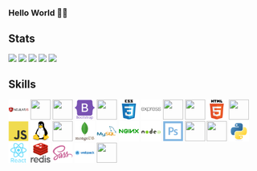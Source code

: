 ### Hello World 👨‍💻

## Stats
<img src="https://wakatime.com/badge/user/cff6c816-4061-49f1-a0b6-669f3ab74a66.svg"/>
<img src="https://profile-counter.glitch.me/JordenLCH/count.svg"/>
<img src="https://github-readme-stats.vercel.app/api/top-langs/?username=jordenlch&theme=github_dark&hide_border=true" />
<img src="http://github-readme-streak-stats.herokuapp.com?user=JordenLCH&theme=github-dark&hide_border=true&date_format=j%20M%5B%20Y%5D" />
<img src="https://activity-graph.herokuapp.com/graph?username=JordenLCH&custom_title=JordenLCH's%20Contribution%20Graph&point=39D253&line=39D253&bg_color=0d1117&color=fefefe&hide_border=true" />

## Skills
<p align="left"> 
<img width="40px" height="40px" src="https://raw.githubusercontent.com/devicons/devicon/master/icons/angularjs/angularjs-original-wordmark.svg" >
<img width="40px" height="40px" src="https://www.vectorlogo.zone/logos/babeljs/babeljs-icon.svg" >
<img width="40px" height="40px" src="https://www.vectorlogo.zone/logos/gnu_bash/gnu_bash-icon.svg" >
<img width="40px" height="40px" src="https://raw.githubusercontent.com/devicons/devicon/master/icons/bootstrap/bootstrap-plain-wordmark.svg" >
<img width="40px" height="40px" src="https://www.chartjs.org/media/logo-title.svg" >
<img width="40px" height="40px" src="https://raw.githubusercontent.com/devicons/devicon/master/icons/css3/css3-original-wordmark.svg" >
<img width="40px" height="40px" src="https://raw.githubusercontent.com/devicons/devicon/master/icons/express/express-original-wordmark.svg" >
<img width="40px" height="40px" src="https://www.vectorlogo.zone/logos/figma/figma-icon.svg" >
<img width="40px" height="40px" src="https://www.vectorlogo.zone/logos/git-scm/git-scm-icon.svg" >
<img width="40px" height="40px" src="https://raw.githubusercontent.com/devicons/devicon/master/icons/html5/html5-original-wordmark.svg" >
<img width="40px" height="40px" src="https://www.vectorlogo.zone/logos/adobe_illustrator/adobe_illustrator-icon.svg" >
<img width="40px" height="40px" src="https://raw.githubusercontent.com/devicons/devicon/master/icons/javascript/javascript-original.svg" >
<img width="40px" height="40px" src="https://raw.githubusercontent.com/devicons/devicon/master/icons/linux/linux-original.svg" >
<img width="40px" height="40px" src="https://www.vectorlogo.zone/logos/mochajs/mochajs-icon.svg" >
<img width="40px" height="40px" src="https://raw.githubusercontent.com/devicons/devicon/master/icons/mongodb/mongodb-original-wordmark.svg" >
<img width="40px" height="40px" src="https://raw.githubusercontent.com/devicons/devicon/master/icons/mysql/mysql-original-wordmark.svg" >
<img width="40px" height="40px" src="https://raw.githubusercontent.com/devicons/devicon/master/icons/nginx/nginx-original.svg" >
<img width="40px" height="40px" src="https://raw.githubusercontent.com/devicons/devicon/master/icons/nodejs/nodejs-original-wordmark.svg" >
<img width="40px" height="40px" src="https://raw.githubusercontent.com/devicons/devicon/master/icons/photoshop/photoshop-line.svg" >
<img width="40px" height="40px" src="https://www.vectorlogo.zone/logos/getpostman/getpostman-icon.svg" >
<img width="40px" height="40px" src="https://cdn.worldvectorlogo.com/logos/pug.svg" >
<img width="40px" height="40px" src="https://raw.githubusercontent.com/devicons/devicon/master/icons/python/python-original.svg" >
<img width="40px" height="40px" src="https://raw.githubusercontent.com/devicons/devicon/master/icons/react/react-original-wordmark.svg" >
<img width="40px" height="40px" src="https://raw.githubusercontent.com/devicons/devicon/master/icons/redis/redis-original-wordmark.svg" >
<img width="40px" height="40px" src="https://raw.githubusercontent.com/devicons/devicon/master/icons/sass/sass-original.svg" >
<img width="40px" height="40px" src="https://raw.githubusercontent.com/devicons/devicon/d00d0969292a6569d45b06d3f350f463a0107b0d/icons/webpack/webpack-original-wordmark.svg" >
<img width="40px" height="40px" src="https://cdn.worldvectorlogo.com/logos/adobe-xd.svg" >
</p>
